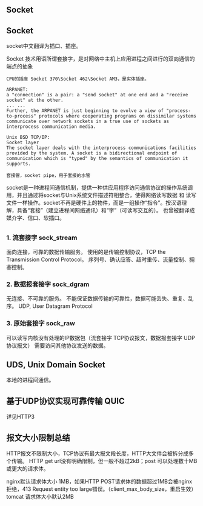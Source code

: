 Socket
-----

## Socket
socket中文翻译为插口、插座。

Socket 技术用语所谓套接字，是对网络中主机上应用进程之间进行的双向通信的端点的抽象
```
CPU的插座 Socket 370\Socket 462\Socket AM3，是实体插座。

ARPANET:
a "connection" is a pair: a "send socket" at one end and a "receive socket" at the other.
... ...
Further, the ARPANET is just beginning to evolve a view of "process-to-process" protocols where cooperating programs on dissimilar systems communicate over network sockets in a true use of sockets as interprocess communication media.

Unix BSD TCP/IP:
Socket layer
The socket layer deals with the interprocess communications facilities provided by the system. A socket is a bidirectional endpoint of communication which is "typed" by the semantics of communication it supports.

套接管，socket pipe，用于套接的水管
```
socket是一种进程间通信机制，提供一种供应用程序访问通信协议的操作系统调用，并且通过将socket与Unix系统文件描述符相整合，使得网络读写数据 和 读写文件一样操作。socket不再是硬件上的物件，而是一组操作“指令”。按汉语理解，具备“套接”（建立进程间网络通讯）和“字”（可读写交互的）。
也曾被翻译成 媒介字、信口、软插口。


## 
### 1. 流套接字 sock_stream
面向连接，可靠的数据传输服务。
使用的是传输控制协议，TCP the Transmission Control Protocol。
序列号、确认应答、超时重传、流量控制、拥塞控制。
### 2. 数据报套接字 sock_dgram
无连接、不可靠的服务。
不能保证数据传输的可靠性，数据可能丢失、重复、乱序。
UDP, User Datagram Protocol

### 3. 原始套接字 sock_raw
可以读写内核没有处理的IP数据包（流套接字 TCP协议报文，数据报套接字 UDP协议报文）
需要访问其他协议发送的数据。


## UDS, Unix Domain Socket
本地的进程间通信。

## 基于UDP协议实现可靠传输 QUIC

详见HTTP3


## 报文大小限制总结

HTTP报文不限制大小，TCP协议有最大报文段长度，HTTP大文件会被拆分成多个传输。
HTTP get url没有明确限制，但一般不超过2kB；post 可以处理数十MB 或更大的请求体。

nginx默认请求体大小 1MB，如果HTTP POST请求体的数据超过1MB会被nginx拒绝，413 Request entity too large错误。（client_max_body_size，重启生效）
tomcat 请求体大小默认2MB




